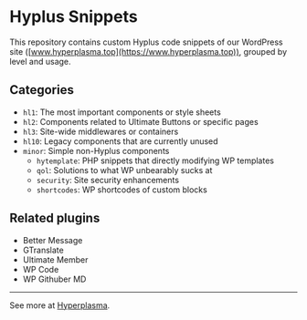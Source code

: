 # Hyplus Snippets

This repository contains custom Hyplus code snippets of our WordPress site ([www.hyperplasma.top](https://www.hyperplasma.top)), grouped by level and usage.

## Categories

* `hl1`: The most important components or style sheets
* `hl2`: Components related to Ultimate Buttons or specific pages
* `hl3`: Site-wide middlewares or containers
* `hl10`: Legacy components that are currently unused
* `minor`: Simple non-Hyplus components
  * `hytemplate`: PHP snippets that directly modifying WP templates
  * `qol`: Solutions to what WP unbearably sucks at
  * `security`: Site security enhancements
  * `shortcodes`: WP shortcodes of custom blocks

## Related plugins

* Better Message
* GTranslate
* Ultimate Member
* WP Code
* WP Githuber MD

---

See more at [Hyperplasma](https://www.hyperplasma.top).
